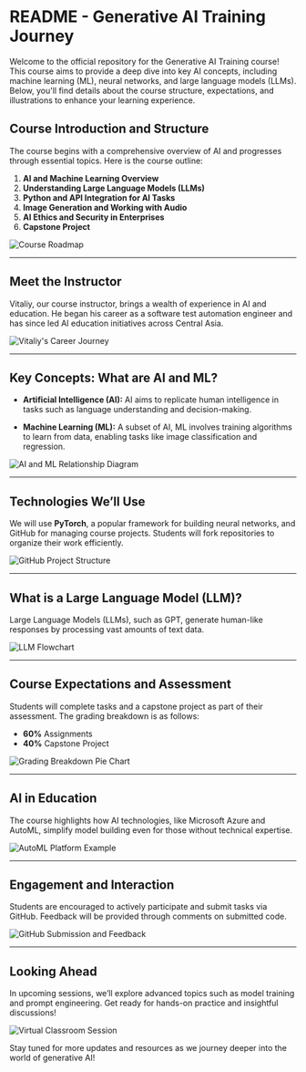 
# README - Generative AI Training Journey

Welcome to the official repository for the Generative AI Training course! This course aims to provide a deep dive into key AI concepts, including machine learning (ML), neural networks, and large language models (LLMs). Below, you'll find details about the course structure, expectations, and illustrations to enhance your learning experience.

## **Course Introduction and Structure**

The course begins with a comprehensive overview of AI and progresses through essential topics. Here is the course outline:

1. **AI and Machine Learning Overview**
2. **Understanding Large Language Models (LLMs)**
3. **Python and API Integration for AI Tasks**
4. **Image Generation and Working with Audio**
5. **AI Ethics and Security in Enterprises**
6. **Capstone Project**

![Course Roadmap](https://github.com/annyswon/masters-ai/blob/main/01%20-%20LLM%2C%20tokens%2C%20prompting%2C%20n-shot%2C%20grounding/Generative%20AI%20task%201/DALL%C2%B7E%202025-02-01%2018.40.30%20-%20A%20visually%20appealing%20roadmap%20depicting%20stages%20of%20an%20AI%20course.%20The%20roadmap%20includes%20clearly%20labeled%20stages%20such%20as%20'AI%20and%20Machine%20Learning%20Overview%2C'.webp)

---

## **Meet the Instructor**

Vitaliy, our course instructor, brings a wealth of experience in AI and education. He began his career as a software test automation engineer and has since led AI education initiatives across Central Asia.

![Vitaliy's Career Journey](https://github.com/annyswon/masters-ai/blob/main/01%20-%20LLM%2C%20tokens%2C%20prompting%2C%20n-shot%2C%20grounding/Generative%20AI%20task%201/DALL%C2%B7E%202025-02-01%2018.40.33%20-%20An%20illustration%20showing%20Vitaliy's%20career%20journey%20in%20IT%20and%20education.%20The%20image%20depicts%20him%20in%20three%20key%20roles_%20as%20a%20software%20test%20automation%20engineer.webp)

---

## **Key Concepts: What are AI and ML?**

- **Artificial Intelligence (AI):** AI aims to replicate human intelligence in tasks such as language understanding and decision-making.

- **Machine Learning (ML):** A subset of AI, ML involves training algorithms to learn from data, enabling tasks like image classification and regression.

![AI and ML Relationship Diagram](https://github.com/annyswon/masters-ai/blob/main/01%20-%20LLM%2C%20tokens%2C%20prompting%2C%20n-shot%2C%20grounding/Generative%20AI%20task%201/DALL%C2%B7E%202025-02-01%2018.40.35%20-%20A%20diagram%20illustrating%20the%20relationship%20between%20artificial%20intelligence%20(AI)%2C%20machine%20learning%20(ML)%2C%20deep%20learning%2C%20and%20neural%20networks.%20The%20diagram%20s.webp)

---

## **Technologies We’ll Use**

We will use **PyTorch**, a popular framework for building neural networks, and GitHub for managing course projects. Students will fork repositories to organize their work efficiently.

![GitHub Project Structure](https://github.com/annyswon/masters-ai/blob/main/01%20-%20LLM%2C%20tokens%2C%20prompting%2C%20n-shot%2C%20grounding/Generative%20AI%20task%201/DALL%C2%B7E%202025-02-01%2018.40.37%20-%20An%20illustration%20of%20GitHub%20repositories%20showing%20task%20folders%20and%20a%20ReadMe%20file.%20The%20image%20highlights%20an%20organized%20project%20structure%2C%20with%20clearly%20label.webp)

---

## **What is a Large Language Model (LLM)?**

Large Language Models (LLMs), such as GPT, generate human-like responses by processing vast amounts of text data.

![LLM Flowchart](https://github.com/annyswon/masters-ai/blob/main/01%20-%20LLM%2C%20tokens%2C%20prompting%2C%20n-shot%2C%20grounding/Generative%20AI%20task%201/DALL%C2%B7E%202025-02-01%2018.40.39%20-%20A%20simple%20flowchart%20illustrating%20how%20a%20large%20language%20model%20(LLM)%20works.%20The%20diagram%20shows%20text%20input%2C%20followed%20by%20processing%20in%20the%20model%2C%20and%20then%20th.webp)

---

## **Course Expectations and Assessment**

Students will complete tasks and a capstone project as part of their assessment. The grading breakdown is as follows:

- **60%** Assignments
- **40%** Capstone Project

![Grading Breakdown Pie Chart](https://github.com/annyswon/masters-ai/blob/main/01%20-%20LLM%2C%20tokens%2C%20prompting%2C%20n-shot%2C%20grounding/Generative%20AI%20task%201/DALL%C2%B7E%202025-02-01%2018.40.41%20-%20A%20pie%20chart%20illustrating%20course%20grading%20percentages.%20The%20chart%20is%20divided%20into%20two%20main%20sections_%2060%25%20for%20assignments%20and%2040%25%20for%20the%20final%20capstone%20p.webp)

---

## **AI in Education**

The course highlights how AI technologies, like Microsoft Azure and AutoML, simplify model building even for those without technical expertise.

![AutoML Platform Example](https://github.com/annyswon/masters-ai/blob/main/01%20-%20LLM%2C%20tokens%2C%20prompting%2C%20n-shot%2C%20grounding/Generative%20AI%20task%201/DALL%C2%B7E%202025-02-01%2018.40.43%20-%20An%20illustration%20of%20an%20AutoML%20platform%20interface.%20The%20image%20shows%20a%20user-friendly%20screen%20where%20data%20is%20input%20on%20the%20left%2C%20with%20a%20resulting%20prediction%20g.webp)

---

## **Engagement and Interaction**

Students are encouraged to actively participate and submit tasks via GitHub. Feedback will be provided through comments on submitted code.

![GitHub Submission and Feedback](https://github.com/annyswon/masters-ai/blob/main/01%20-%20LLM%2C%20tokens%2C%20prompting%2C%20n-shot%2C%20grounding/Generative%20AI%20task%201/DALL%C2%B7E%202025-02-01%2018.40.46%20-%20An%20illustration%20showing%20a%20student%20submitting%20code%20on%20GitHub.%20The%20image%20highlights%20the%20student%20receiving%20feedback%20and%20comments%20on%20their%20submission%2C%20wit.webp)

---

## **Looking Ahead**

In upcoming sessions, we’ll explore advanced topics such as model training and prompt engineering. Get ready for hands-on practice and insightful discussions!

![Virtual Classroom Session](https://github.com/annyswon/masters-ai/blob/main/01%20-%20LLM%2C%20tokens%2C%20prompting%2C%20n-shot%2C%20grounding/Generative%20AI%20task%201/DALL%C2%B7E%202025-02-01%2018.40.48%20-%20An%20illustration%20of%20a%20virtual%20classroom%20session.%20The%20image%20shows%20students%20and%20an%20instructor%20named%20Vitaliy%20interacting%20over%20a%20concept%20displayed%20on%20a%20vir.webp)

Stay tuned for more updates and resources as we journey deeper into the world of generative AI!
